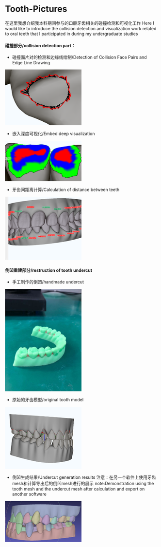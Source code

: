 # Tooth-Pictures

在这里我想介绍我本科期间参与的口腔牙齿相关的碰撞检测和可视化工作
Here I would like to introduce the collision detection and visualization work related to oral teeth that I participated in during my undergraduate studies

#### 碰撞部分/collision detection part：

* 碰撞面片对的检测和边缘线绘制/Detection of Collision Face Pairs and Edge Line Drawing

<img decoding="async" src="https://github.com/Cavers-Chen/Tooth-Pictures/blob/main/pictures/collision.png" width="50%">

* 嵌入深度可视化/Embed deep visualization

<img decoding="async" src="https://github.com/Cavers-Chen/Tooth-Pictures/blob/main/pictures/collsion2.png" width="50%">

* 牙齿间距离计算/Calculation of distance between teeth

<img decoding="async" src="https://github.com/Cavers-Chen/Tooth-Pictures/blob/main/pictures/distance%20detect.png" width="50%">

#### 倒凹重建部分/restruction of tooth undercut

* 手工制作的倒凹/handmade undercut

<img decoding="async" src="https://github.com/Cavers-Chen/Tooth-Pictures/blob/main/pictures/undercut-example.jpg" width="50%">

* 原始的牙齿模型/original tooth model

<img decoding="async" src="https://github.com/Cavers-Chen/Tooth-Pictures/blob/main/pictures/tooth%20model-non%20effect.png" width="50%">

* 倒凹生成结果/Undercut generation results
注意：在另一个软件上使用牙齿mesh和计算导出后的倒凹mesh进行的展示
note:Demonstration using the tooth mesh and the undercut mesh after calculation and export on another software
<img decoding="async" src="https://github.com/Cavers-Chen/Tooth-Pictures/blob/main/pictures/undercut-final%20result.png" width="50%">
